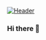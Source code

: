 [![Header](https://raw.githubusercontent.com/MartinHeinz/<OWNER>/<OWNER>/readme_header.png "Header")](https://raw.githubusercontent.com/jh3y/jh3y/master/assets/header-banner--optimized.svg)

### Hi there 👋

<!--
**JuditZentai1993/JuditZentai1993** is a ✨ _special_ ✨ repository because its `README.md` (this file) appears on your GitHub profile.

Here are some ideas to get you started:

- 🔭 I’m currently working on ...
- 🌱 I’m currently learning ...
- 👯 I’m looking to collaborate on ...
- 🤔 I’m looking for help with ...
- 💬 Ask me about ...
- 📫 How to reach me: ...
- 😄 Pronouns: ...
- ⚡ Fun fact: ...
-->

